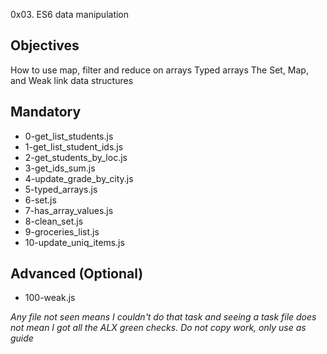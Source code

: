 0x03. ES6 data manipulation

## Objectives
How to use map, filter and reduce on arrays
Typed arrays
The Set, Map, and Weak link data structures

## Mandatory
- 0-get_list_students.js
- 1-get_list_student_ids.js
- 2-get_students_by_loc.js
- 3-get_ids_sum.js
- 4-update_grade_by_city.js
- 5-typed_arrays.js
- 6-set.js
- 7-has_array_values.js
- 8-clean_set.js
- 9-groceries_list.js
- 10-update_uniq_items.js

## Advanced (Optional)
- 100-weak.js

*Any file not seen means I couldn't do that task and seeing a task file does not mean I got all the ALX green checks. Do not copy work, only use as guide*
